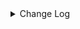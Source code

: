 <details><summary> Change Log </summary>

| Change | Commit | Version |
| --- | --- | --- |
|[improve] update file connectors config (#9034)|https://github.com/apache/seatunnel/commit/8041d59dc2|2.3.11|
|[Improve] Refactor file enumerator to prevent duplicate put split (#8989)|https://github.com/apache/seatunnel/commit/fdf1beae9c|2.3.11|
|[Improve][File] Add row_delimiter options into text file sink (#9017)|https://github.com/apache/seatunnel/commit/92aa855a34|2.3.11|
|Revert &quot; [improve] update localfile connector config&quot; (#9018)|https://github.com/apache/seatunnel/commit/cdc79e13ad|2.3.10|
| [improve] update localfile connector config (#8765)|https://github.com/apache/seatunnel/commit/def369a85f|2.3.10|
|[Feature][Connector-V2] Add `filename_extension` parameter for read/write file (#8769)|https://github.com/apache/seatunnel/commit/78b23c0ef5|2.3.10|
|[Improve] restruct connector common options (#8634)|https://github.com/apache/seatunnel/commit/f3499a6eeb|2.3.10|
|[Feature][Connector-V2] Support create emtpy file when no data (#8543)|https://github.com/apache/seatunnel/commit/275db78918|2.3.10|
|[Feature][Connector-V2] Support single file mode in file sink (#8518)|https://github.com/apache/seatunnel/commit/e893deed50|2.3.10|
|[Feature][File] Support config null format for text file read (#8109)|https://github.com/apache/seatunnel/commit/2dbf02df47|2.3.9|
|[Improve][API] Unified tables_configs and table_list (#8100)|https://github.com/apache/seatunnel/commit/84c0b8d660|2.3.9|
|[Feature][Restapi] Allow metrics information to be associated to logical plan nodes (#7786)|https://github.com/apache/seatunnel/commit/6b7c53d03c|2.3.9|
|[Improve][Connector-V2] Support read archive compress file (#7633)|https://github.com/apache/seatunnel/commit/3f98cd8a16|2.3.8|
|[Improve][Connector] Add multi-table sink option check (#7360)|https://github.com/apache/seatunnel/commit/2489f6446b|2.3.7|
|[Feature][Core] Support using upstream table placeholders in sink options and auto replacement (#7131)|https://github.com/apache/seatunnel/commit/c4ca74122c|2.3.6|
|[feature][connector-file-local] add save mode function for localfile (#7080)|https://github.com/apache/seatunnel/commit/7b2f538310|2.3.6|
|[Improve][Files] Support write fixed/timestamp as int96 of parquet (#6971)|https://github.com/apache/seatunnel/commit/1a48a9c493|2.3.6|
|[Chore] Fix `file` spell errors (#6606)|https://github.com/apache/seatunnel/commit/2599d3b736|2.3.5|
|[Feature][Connectors-V2][File]support assign encoding for file source/sink (#6489)|https://github.com/apache/seatunnel/commit/d159fbe086|2.3.5|
|Add support for XML file type to various file connectors such as SFTP, FTP, LocalFile, HdfsFile, and more. (#6327)|https://github.com/apache/seatunnel/commit/ec533ecd9a|2.3.5|
|[Feature][OssFile Connector] Make Oss implement source factory and sink factory (#6062)|https://github.com/apache/seatunnel/commit/1a8e9b4554|2.3.4|
|Add multiple table file sink to base (#6049)|https://github.com/apache/seatunnel/commit/085e0e5fc3|2.3.4|
|[Refactor][File Connector] Put Multiple Table File API to File Base Module (#6033)|https://github.com/apache/seatunnel/commit/c324d663b4|2.3.4|
|Support using multiple hadoop account (#5903)|https://github.com/apache/seatunnel/commit/d69d88d1aa|2.3.4|
|[Feature] LocalFile sink support multiple table (#5931)|https://github.com/apache/seatunnel/commit/0fdf45f94d|2.3.4|
|[Feature] LocalFileSource support multiple table|https://github.com/apache/seatunnel/commit/72be6663ad|2.3.4|
|[Improve][Common] Introduce new error define rule (#5793)|https://github.com/apache/seatunnel/commit/9d1b2582b2|2.3.4|
|[Improve][connector-file] unifiy option between file source/sink and update document (#5680)|https://github.com/apache/seatunnel/commit/8d87cf8fc4|2.3.4|
|[Feature][Connector-V2][File] Support read empty directory (#5591)|https://github.com/apache/seatunnel/commit/1f58f224a0|2.3.4|
|Support config column/primaryKey/constraintKey in schema (#5564)|https://github.com/apache/seatunnel/commit/eac76b4e50|2.3.4|
|[Feature] [File Connector]optionrule FILE_FORMAT_TYPE is text/csv ,add parameter BaseSinkConfig.ENABLE_HEADER_WRITE: #5566 (#5567)|https://github.com/apache/seatunnel/commit/0e02db768d|2.3.4|
|[Feature][Connector V2][File] Add config of &#x27;file_filter_pattern&#x27;, which used for filtering files. (#5153)|https://github.com/apache/seatunnel/commit/a3c13e59eb|2.3.3|
| [Feature][ConnectorV2]add file excel sink and source (#4164)|https://github.com/apache/seatunnel/commit/e3b97ae5d2|2.3.2|
|Change file type to file_format_type in file source/sink (#4249)|https://github.com/apache/seatunnel/commit/973a2fae3c|2.3.1|
|Merge branch &#x27;dev&#x27; into merge/cdc|https://github.com/apache/seatunnel/commit/4324ee1912|2.3.1|
|[Improve][Project] Code format with spotless plugin.|https://github.com/apache/seatunnel/commit/423b583038|2.3.1|
|[improve][api] Refactoring schema parse (#4157)|https://github.com/apache/seatunnel/commit/b2f573a13e|2.3.1|
|[Improve][build] Give the maven module a human readable name (#4114)|https://github.com/apache/seatunnel/commit/d7cd601051|2.3.1|
|[Improve][Project] Code format with spotless plugin. (#4101)|https://github.com/apache/seatunnel/commit/a2ab166561|2.3.1|
|[Feature][Connector-V2][File] Support compress (#3899)|https://github.com/apache/seatunnel/commit/55602f6b1c|2.3.1|
|[Feature][Connector] add get source method to all source connector (#3846)|https://github.com/apache/seatunnel/commit/417178fb84|2.3.1|
|[Improve][Connector-V2][File] Improve file connector option rule and document (#3812)|https://github.com/apache/seatunnel/commit/bd76077669|2.3.1|
|[Feature][Shade] Add seatunnel hadoop3 uber (#3755)|https://github.com/apache/seatunnel/commit/5a024bdf8f|2.3.0|
|[Hotfix][OptionRule] Fix option rule about all connectors (#3592)|https://github.com/apache/seatunnel/commit/226dc6a119|2.3.0|
|[Improve][Connector-V2][File] Unified excetion for file source &amp; sink connectors (#3525)|https://github.com/apache/seatunnel/commit/031e8e263c|2.3.0|
|[Feature][Connector-V2][File] Add option and factory for file connectors (#3375)|https://github.com/apache/seatunnel/commit/db286e8631|2.3.0|
|[Improve][Connector-V2][File] Improve code structure (#3238)|https://github.com/apache/seatunnel/commit/dd5c353881|2.3.0|
|[Connector-V2] [ElasticSearch] Add ElasticSearch Source/Sink Factory (#3325)|https://github.com/apache/seatunnel/commit/38254e3f26|2.3.0|
|[Improve][Connector-V2][File] Support parse field from file path (#2985)|https://github.com/apache/seatunnel/commit/0bc12085c2|2.3.0-beta|
|[Improve][connector][file] Support user-defined schema for reading text file (#2976)|https://github.com/apache/seatunnel/commit/1c05ee0d7e|2.3.0-beta|
|[Improve][Connector] Improve write parquet (#2943)|https://github.com/apache/seatunnel/commit/8fd966394b|2.3.0-beta|
|[Fix][Connector-V2] Fix HiveSource Connector read orc table error (#2845)|https://github.com/apache/seatunnel/commit/61720306e7|2.2.0-beta|
|[Improve][Connector-V2] Improve read parquet (#2841)|https://github.com/apache/seatunnel/commit/e19bc82f9b|2.2.0-beta|
|[Bug][Connector-V2] Fix error option (#2775)|https://github.com/apache/seatunnel/commit/488e561eef|2.2.0-beta|
|[Improve][Connector-V2] Refactor local file sink connector code structure (#2655)|https://github.com/apache/seatunnel/commit/6befd599a1|2.2.0-beta|
|[#2606]Dependency management split (#2630)|https://github.com/apache/seatunnel/commit/fc047be69b|2.2.0-beta|
|[chore][connector-common] Rename SeatunnelSchema to SeaTunnelSchema (#2538)|https://github.com/apache/seatunnel/commit/7dc2a27388|2.2.0-beta|
|[Feature][Connector-V2] Local file json support (#2465)|https://github.com/apache/seatunnel/commit/65a92f2496|2.2.0-beta|
|[Feature][Connector-V2] Add local file connector source (#2419)|https://github.com/apache/seatunnel/commit/eff595c452|2.2.0-beta|
|[Improve][Connector-V2] Refactor the package of local file connector (#2403)|https://github.com/apache/seatunnel/commit/a538daed5c|2.2.0-beta|
|[Feature][Connector-V2] Add json file sink &amp; json format (#2385)|https://github.com/apache/seatunnel/commit/dd68c06b0a|2.2.0-beta|
|[Imporve][Connector-V2] Remove redundant type judge logic because of pr #2315 (#2370)|https://github.com/apache/seatunnel/commit/42e8c25e50|2.2.0-beta|
|[Feature][Connector-V2] Support orc file format in file connector (#2369)|https://github.com/apache/seatunnel/commit/f44fe1e033|2.2.0-beta|
|[improve][UT] Upgrade junit to 5.+ (#2305)|https://github.com/apache/seatunnel/commit/362319ff3e|2.2.0-beta|
|[Connector-V2] Add parquet writer in file connector (#2273)|https://github.com/apache/seatunnel/commit/c95cc72cfa|2.2.0-beta|
|[checkstyle] Improved validation scope of MagicNumber (#2194)|https://github.com/apache/seatunnel/commit/6d08b5f369|2.2.0-beta|
|[Connector-V2] Add Hive sink connector v2 (#2158)|https://github.com/apache/seatunnel/commit/23ad4ee735|2.2.0-beta|
|[Connector-V2] Add File Sink Connector (#2117)|https://github.com/apache/seatunnel/commit/e2283da64f|2.2.0-beta|

</details>
